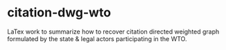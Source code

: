 # citation-dwg-wto
LaTex work to summarize how to recover citation directed weighted graph formulated by the state &amp; legal actors participating in the WTO.
